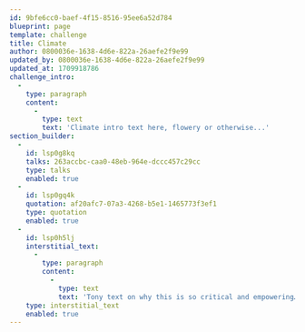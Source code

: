 ```yaml
---
id: 9bfe6cc0-baef-4f15-8516-95ee6a52d784
blueprint: page
template: challenge
title: Climate
author: 0800036e-1638-4d6e-822a-26aefe2f9e99
updated_by: 0800036e-1638-4d6e-822a-26aefe2f9e99
updated_at: 1709918786
challenge_intro:
  -
    type: paragraph
    content:
      -
        type: text
        text: 'Climate intro text here, flowery or otherwise...'
section_builder:
  -
    id: lsp0g8kq
    talks: 263accbc-caa0-48eb-964e-dccc457c29cc
    type: talks
    enabled: true
  -
    id: lsp0gq4k
    quotation: af20afc7-07a3-4268-b5e1-1465773f3ef1
    type: quotation
    enabled: true
  -
    id: lsp0h5lj
    interstitial_text:
      -
        type: paragraph
        content:
          -
            type: text
            text: 'Tony text on why this is so critical and empowering…'
    type: interstitial_text
    enabled: true
---
```

